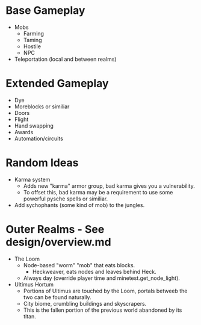 # Base Gameplay
* Mobs
	* Farming
	* Taming
	* Hostile
	* NPC
* Teleportation (local and between realms)

# Extended Gameplay
* Dye
* Moreblocks or similiar
* Doors
* Flight
* Hand swapping
* Awards
* Automation/circuits

# Random Ideas
* Karma system
	* Adds new "karma" armor group, bad karma gives you a vulnerability.
	* To offset this, bad karma may be a requirement to use some powerful pysche spells or similiar.
* Add sychophants (some kind of mob) to the jungles.

# Outer Realms - See design/overview.md
* The Loom
	* Node-based "worm" "mob" that eats blocks.
		* Heckweaver, eats nodes and leaves behind Heck.
	* Always day (override player time and minetest.get_node_light).
* Ultimus Hortum
	* Portions of Ultimus are touched by the Loom, portals betweeb the two can be found naturally.
	* City biome, crumbling buildings and skyscrapers.
	* This is the fallen portion of the previous world abandoned by its titan.
